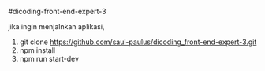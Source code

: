#dicoding-front-end-expert-3

jika ingin menjalnkan aplikasi, 
1. git clone https://github.com/saul-paulus/dicoding_front-end-expert-3.git
2. npm install
3. npm run start-dev

